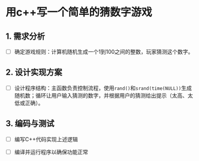# 用c++写一个简单的猜数字游戏

## 1. 需求分析

- [ ] 确定游戏规则：计算机随机生成一个1到100之间的整数，玩家猜测这个数字。

## 2. 设计实现方案

- [ ] 设计程序结构：主函数负责控制流程，使用`rand()`和`srand(time(NULL))`生成随机数；循环让用户输入猜测的数字，并根据用户的猜测给出提示（太高、太低或正确）。

## 3. 编码与测试

- [ ] 编写C++代码实现上述逻辑

- [ ] 编译并运行程序以确保功能正常


